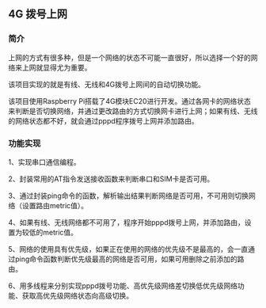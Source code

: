 ## 4G 拨号上网

### 简介

上网的方式有很多种，但是一个网络的状态不可能一直很好，所以选择一个好的网络来上网就显得尤为重要。

该项目实现的就是有线、无线和4G拨号上网间的自动切换功能。

该项目使用Raspberry Pi搭载了4G模块EC20进行开发。通过各网卡的网络状态来判断是否切换网络，并通过更改路由的方式切换网卡进行上网；如果有线、无线的网络状态都不好，就会通过pppd程序拨号上网并添加路由。

### 功能实现

1、实现串口通信编程。

2、封装常用的AT指令发送接收函数来判断串口和SIM卡是否可用。

3、通过封装ping命令的函数，解析输出结果判断网络是否可用，不可用则切换网络（设置路由metric值）。

4、如果有线、无线网络都不可用了，程序开始pppd拨号上网，并添加路由，设置为较低的metric值。

5、网络的使用具有优先级，如果正在使用的网络的优先级不是最高的，会一直通过ping命令函数判断优先级最高的网络是否可用，如果可用删除之前添加的路由。

6、用多线程来分别实现pppd拨号功能、高优先级网络差切换低优先级网络功能、获取高优先级网络状态向高级切换。

